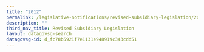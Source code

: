 ```yaml
---
title: "2012"
permalink: /legislative-notifications/revised-subsidiary-legislation/2012/
description: ""
third_nav_title: Revised Subsidiary Legislation
layout: datagovsg-search
datagovsg-id: d_fc78b5921f7e1131e948919c343cdd51
---
```

